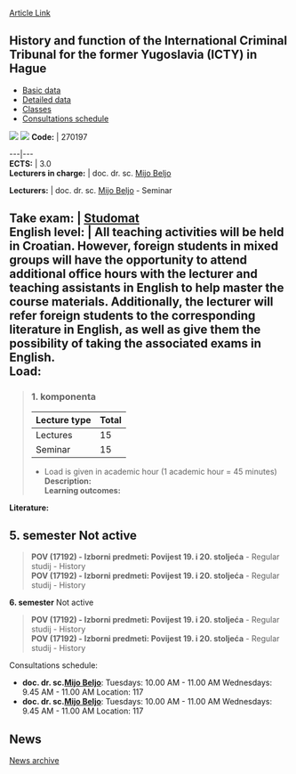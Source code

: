 [Article Link](https://www.fhs.hr/en/course/hafotictftfyiih_a)

## History and function of the International Criminal Tribunal for the former Yugoslavia (ICTY) in Hague
  * [Basic data](https://www.fhs.hr/en/course/hafotictftfyiih_a#v1id-523781_188467_1_0 "Basic data")
  * [Detailed data](https://www.fhs.hr/en/course/hafotictftfyiih_a#v1id-523781_188467_1_1 "Detailed data")
  * [Classes](https://www.fhs.hr/en/course/hafotictftfyiih_a#v1id-523781_188467_1_2 "Classes")
  * [Consultations schedule](https://www.fhs.hr/en/course/hafotictftfyiih_a#v1id-523781_188467_1_3 "Consultations schedule")


[![](https://www.fhs.hr/img/flags/gif/hr.gif)](https://www.fhs.hr/predmet/pdmkszbjuh_a) [![](https://www.fhs.hr/img/flags/gif/gb.gif)](https://www.fhs.hr/en/course/hafotictftfyiih_a)
**Code:** |  270197  
  
---|---  
**ECTS:** |  3.0   
**Lecturers in charge:** |  doc. dr. sc. [Mijo Beljo](https://www.fhs.hr/staff/mijo.beljo)   
  
**Lecturers:** |  doc. dr. sc. [Mijo Beljo](https://www.fhs.hr/djelatnik/mijo.beljo) - Seminar  
  
**Take exam:** |  [Studomat](http://www.isvu.hr/studomat)  
**English level:** |  All teaching activities will be held in Croatian. However, foreign students in mixed groups will have the opportunity to attend additional office hours with the lecturer and teaching assistants in English to help master the course materials. Additionally, the lecturer will refer foreign students to the corresponding literature in English, as well as give them the possibility of taking the associated exams in English.   
**Load:**  
---  
> ### 1. komponenta
> | Lecture type | Total  
> ---|---  
> Lectures | 15  
> Seminar | 15  
> * Load is given in academic hour (1 academic hour = 45 minutes)   
**Description:**  
> **Learning outcomes:**  

  
**Literature:**  

  
**5. semester** Not active  
---  
> **POV (17192) - Izborni predmeti: Povijest 19. i 20. stoljeća** - Regular studij - History  
>  **POV (17192) - Izborni predmeti: Povijest 19. i 20. stoljeća** - Regular studij - History  
>   
  
**6. semester** Not active  
> **POV (17192) - Izborni predmeti: Povijest 19. i 20. stoljeća** - Regular studij - History  
>  **POV (17192) - Izborni predmeti: Povijest 19. i 20. stoljeća** - Regular studij - History  
>   
Consultations schedule: 
  * **doc. dr. sc.[Mijo Beljo](https://www.fhs.hr/staff/mijo.beljo)**: 
Tuesdays: 10.00 AM - 11.00 AM
Wednesdays: 9.45 AM - 11.00 AM
Location: 117 
  * **doc. dr. sc.[Mijo Beljo](https://www.fhs.hr/djelatnik/mijo.beljo)**: 
Tuesdays: 10.00 AM - 11.00 AM
Wednesdays: 9.45 AM - 11.00 AM
Location: 117 


## News
[News archive](https://www.fhs.hr/en/course/hafotictftfyiih_a?@=21ndl#news_124854 "News archive")

